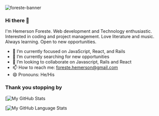 
![foreste-banner](https://user-images.githubusercontent.com/88809610/161380812-a2b00332-d10e-4d70-a623-8236ef5b594f.png)

<!--
**ForHemer/ForHemer** is a ✨ _special_ ✨ repository because its `README.md` (this file) appears on your GitHub profile.

Here are some ideas to get you started:

- 🔭 I’m currently working on ...
- 🌱 I’m currently learning ...
- 👯 I’m looking to collaborate on ...
- 🤔 I’m looking for help with ...
- 💬 Ask me about ...
- 📫 How to reach me: ...
- 😄 Pronouns: ...
- ⚡ Fun fact: ...
-->

### Hi there 👋
I'm Hemerson Foreste. Web development and Technology enthusiastic. Interested in coding and project management. Love literature and music. Always learning. Open to new opportunities.

- 🔭 I’m currently focused on JavaScript, React, and Rails
- 🌱 I’m currently searching for new opportunities
- 👯 I’m looking to collaborate on Javascript, Rails and React
- 📫 How to reach me: [foreste.hemerson@gmail.com](mailto:foreste.hemerson@gmail.com)
- 😄 Pronouns: He/His

### Thank you stopping by


[![My GitHub Stats](https://github-readme-stats.vercel.app/api/?username=ForHemer&count_private=false&theme=tokyonight&showicons=true)



[![My GitHub Language Stats](https://github-readme-stats.vercel.app/api/top-langs/?username=ForHemer&langs_count=5&theme=tokyonight)
